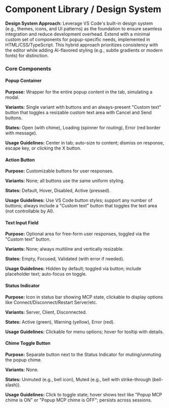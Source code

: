 # Component Library / Design System

**Design System Approach:** Leverage VS Code's built-in design system (e.g., themes, icons, and UI patterns) as the foundation to ensure seamless integration and reduce development overhead. Extend with a minimal custom set of components for popup-specific needs, implemented in HTML/CSS/TypeScript. This hybrid approach prioritizes consistency with the editor while adding AI-flavored styling (e.g., subtle gradients or modern fonts) for distinction.

### Core Components

#### Popup Container

**Purpose:** Wrapper for the entire popup content in the tab, simulating a modal.

**Variants:** Single variant with buttons and an always-present "Custom text" button that toggles a resizable custom text area with Cancel and Send buttons.

**States:** Open (with chime), Loading (spinner for routing), Error (red border with message).

**Usage Guidelines:** Center in tab; auto-size to content; dismiss on response, escape key, or clicking the X button.

#### Action Button

**Purpose:** Customizable buttons for user responses.

**Variants:** None; all buttons use the same uniform styling.

**States:** Default, Hover, Disabled, Active (pressed).

**Usage Guidelines:** Use VS Code button styles; support any number of buttons; always include a "Custom text" button that toggles the text area (not controllable by AI).

#### Text Input Field

**Purpose:** Optional area for free-form user responses, toggled via the "Custom text" button.

**Variants:** None; always multiline and vertically resizable.

**States:** Empty, Focused, Validated (with error if needed).

**Usage Guidelines:** Hidden by default; toggled via button; include placeholder text; auto-focus on toggle.

#### Status Indicator

**Purpose:** Icon in status bar showing MCP state, clickable to display options like Connect/Disconnect/Restart Server/etc.

**Variants:** Server, Client, Disconnected.

**States:** Active (green), Warning (yellow), Error (red).

**Usage Guidelines:** Clickable for menu options; hover for tooltip with details.

#### Chime Toggle Button

**Purpose:** Separate button next to the Status Indicator for muting/unmuting the popup chime.

**Variants:** None.

**States:** Unmuted (e.g., bell icon), Muted (e.g., bell with strike-through (bell-slash)).

**Usage Guidelines:** Click to toggle state; hover shows text like "Popup MCP chime is ON" or "Popup MCP chime is OFF"; persists across sessions.
